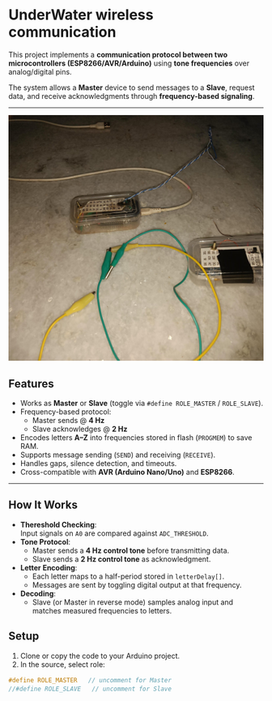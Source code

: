 # UnderWater wireless communication

This project implements a **communication protocol between two microcontrollers (ESP8266/AVR/Arduino)** using **tone frequencies** over analog/digital pins.  

The system allows a **Master** device to send messages to a **Slave**, request data, and receive acknowledgments through **frequency-based signaling**.

---
![Master and Slave Nodes](docs/underwater.jpeg)

##  Features
- Works as **Master** or **Slave** (toggle via `#define ROLE_MASTER` / `ROLE_SLAVE`).  
- Frequency-based protocol:  
  - Master sends @ **4 Hz**  
  - Slave acknowledges @ **2 Hz**  
- Encodes letters **A–Z** into frequencies stored in flash (`PROGMEM`) to save RAM.  
- Supports message sending (`SEND`) and receiving (`RECEIVE`).  
- Handles gaps, silence detection, and timeouts.  
- Cross-compatible with **AVR (Arduino Nano/Uno)** and **ESP8266**.  

---

##  How It Works
- **Thereshold Checking**:  
  Input signals on `A0` are compared against `ADC_THRESHOLD`.  
- **Tone Protocol**:  
  - Master sends a **4 Hz control tone** before transmitting data.  
  - Slave sends a **2 Hz control tone** as acknowledgment.  
- **Letter Encoding**:  
  - Each letter maps to a half-period stored in `letterDelay[]`.  
  - Messages are sent by toggling digital output at that frequency.  
- **Decoding**:  
  - Slave (or Master in reverse mode) samples analog input and matches measured frequencies to letters.


## Setup

1. Clone or copy the code to your Arduino project.  
2. In the source, select role:  

```cpp
#define ROLE_MASTER   // uncomment for Master
//#define ROLE_SLAVE   // uncomment for Slave

